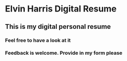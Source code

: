 # Elvin Harris Digital Resume

## This is my digital personal resume 

### Feel free to have a look at it 

### Feedback is welcome. Provide in my form please
